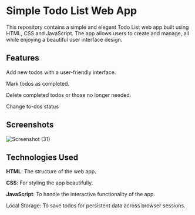 # Simple Todo List Web App
This repository contains a simple and elegant Todo List web app built using HTML, CSS and JavaScript. The app allows users to create and manage, all while enjoying a beautiful user interface design.

## Features
Add new todos with a user-friendly interface.

Mark todos as completed.

Delete completed todos or those no longer needed.

Change to-dos status

## Screenshots
![Screenshot (31)](https://github.com/Mohammad-Amir-tech/OIBSIP/assets/143278584/22df301d-9035-4164-8af4-97aac02feee1)

## Technologies Used
**HTML**: The structure of the web app.

**CSS**: For styling the app beautifully. 

**JavaScript**: To handle the interactive functionality of the app.

Local Storage: To save todos for persistent data across browser sessions.
